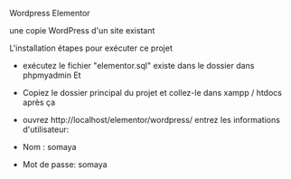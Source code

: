Wordpress Elementor

une copie WordPress d'un site existant

L'installation
étapes pour exécuter ce projet

* exécutez le fichier "elementor.sql" existe dans le dossier dans phpmyadmin
Et

* Copiez le dossier principal du projet et collez-le dans xampp / htdocs
après ça

* ouvrez http://localhost/elementor/wordpress/
entrez les informations d'utilisateur:

* Nom : somaya
* Mot de passe: somaya